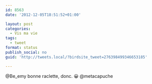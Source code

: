 ```yaml
---
id: 8563
date: '2012-12-05T18:51:52+01:00'

layout: post
categories:
  - Vis ma vie
tags:
  - tweet
format: status
publish_social: no
guid: 'http://tweets.local/?birdsite_tweet=276398499346653185'

---
```


@Be\_emy bonne raclette, donc. 😀 @metacapuche
